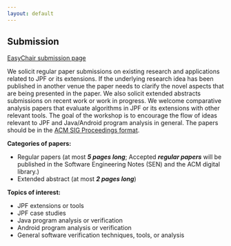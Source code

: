```yaml
---
layout: default
---
```


## Submission

[EasyChair submission page](https://easychair.org/conferences/?conf=jpf2016)

We solicit regular paper submissions on existing research and
applications related to JPF or its extensions. If the underlying
research idea has been published in another venue the paper needs to
clarify the novel aspects that are being presented in the paper. We
also solicit extended abstracts submissions on
recent work or work in progress. We welcome comparative analysis
papers that evaluate algorithms in JPF or its extensions with other
relevant tools. The goal of the workshop is to encourage the flow of
ideas relevant to JPF and Java/Android program analysis in
general. The papers should be in the [ACM SIG
Proceedings format](http://www.acm.org/publications/proceedings-template).

**Categories of papers:**

- Regular papers (at most ***5 pages long***; Accepted ***regular papers*** will be published in the Software Engineering Notes (SEN) and the ACM digital library.)
- Extended abstract (at most ***2 pages long***)

**Topics of interest:**

- JPF extensions or tools
- JPF case studies
- Java program analysis or verification
- Android program analysis or verification
- General software verification techniques, tools, or analysis

